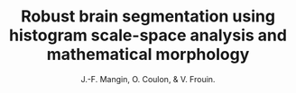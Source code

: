 ---
author: J.-F. Mangin, O. Coulon, & V. Frouin.
title: Robust brain segmentation using histogram scale-space analysis and mathematical morphology
year: 1998
type: book
booktitle: Lecture Notes in Computer Science (including subseries Lecture Notes in Artificial Intelligence and Lecture Notes in Bioinformatics)
volume: 1496
---